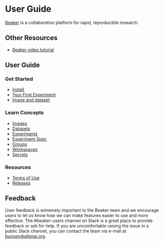 # User Guide

[Beaker](https://beaker.org) is a collaborative platform for
rapid, reproducible research.

## Other Resources

* [Beaker video tutorial](https://drive.google.com/drive/folders/1mEvcKSTmFBH9abf0nYcka3-P8jGEWCmE)

## User Guide

### Get Started

* [Install](/docs/start/install.md)
* [Your First Experiment](/docs/start/experiment.md)
* [Image and dataset](/docs/start/image.md)

### Learn Concepts

* [Images](/docs/concept/images.md)
* [Datasets](/docs/concept/datasets.md)
* [Experiments](/docs/concept/experiments.md)
* [Experiment Spec](/docs/concept/experiments.md#spec-format)
* [Groups](/docs/concept/groups.md)
* [Workspaces](/docs/concept/workspaces.md)
* [Secrets](/docs/concept/secrets.md)

### Resources

* [Terms of Use](https://beaker.org/tos)
* [Releases](https://github.com/allenai/beaker/releases)

## Feedback

User feedback is extremely important to the Beaker team and we encourage users to let us know how we can make features easier to use and more effective. The #beaker-users channel on Slack is a great place to provide feedback or ask for help. If you are uncomfortable raising the issue in a public Slack channel, you can contact the team via e-mail at bunsen@allenai.org.
